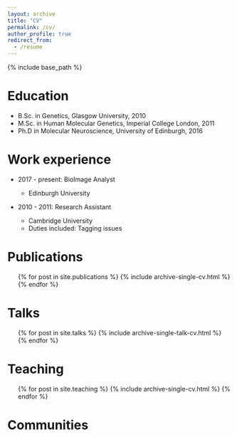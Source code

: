 ```yaml
---
layout: archive
title: "CV"
permalink: /cv/
author_profile: true
redirect_from:
  - /resume
---
```


{% include base_path %}

Education
======
* B.Sc. in Genetics, Glasgow University, 2010
* M.Sc. in Human Molecular Genetics, Imperial College London, 2011
* Ph.D in Molecular Neuroscience, University of Edinburgh, 2016

Work experience
======
* 2017 - present: BioImage Analyst
  * Edinburgh University

* 2010 - 2011: Research Assistant
  * Cambridge University
  * Duties included: Tagging issues

Publications
======
  <ul>{% for post in site.publications %}
    {% include archive-single-cv.html %}
  {% endfor %}</ul>
  
Talks
======
  <ul>{% for post in site.talks %}
    {% include archive-single-talk-cv.html %}
  {% endfor %}</ul>
  
Teaching
======
  <ul>{% for post in site.teaching %}
    {% include archive-single-cv.html %}
  {% endfor %}</ul>
  
Communities
======

